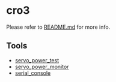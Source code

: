 # cro3
Please refer to [README.md](https://github.com/google/cro3) for more info.

## Tools
- [servo_power_test](./servo_power_test/)
- [servo_power_monitor](./servo_power_monitor/)
- [serial_console](./webserial/)
